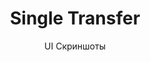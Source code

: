 ---
layout: embed
permalink: apps/bank/business-processes/single-transfer/ui-screens
lang: ru
page_id: apps-bank-architectures-asset-management-screens

title: Single Transfer
subtitle: UI Скриншоты
backUrl: /ru/apps/bank/business-processes/single-transfer/

description: Screens
---